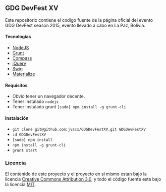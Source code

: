 ## GDG DevFest XV

Este repositorio contiene el codigo fuente de la página oficial del evento
GDG DevFest season 2015, evento llevado a cabo en La Paz, Bolivia.


#### Tecnologías

  * [NodeJS](https://nodejs.org/en/)
  * [Grunt](http://gruntjs.com/)
  * [Compass](http://compass-style.org/)
  * [jQuery](https://jquery.com/)
  * [Swig](http://paularmstrong.github.io/swig/)
  * [Materialize](http://materializecss.com/)

#### Requisitos

  * Obvio tener un navegador decente.
  * Tener instalado `nodejs`
  * Tener instalado grunt `[sudo] npm install -g grunt-cli`

#### Instalación

  * `git clone git@github.com:jvacx/GDGDevFestXV.git GDGDevFestXV`
  * `cd GDGDevFestXV`
  * `[sudo] npm install`
  * `npm install -g grunt-cli`
  * `grunt start`


### Licencia

El contenido de este proyecto y el proyecto en si mismo estan bajo la licencia [Creative Commons Attribution 3.0](https://creativecommons.org/licenses/by/3.0/),
y todo el código fuente esta bajo la licencia [MIT](https://opensource.org/licenses/MIT).